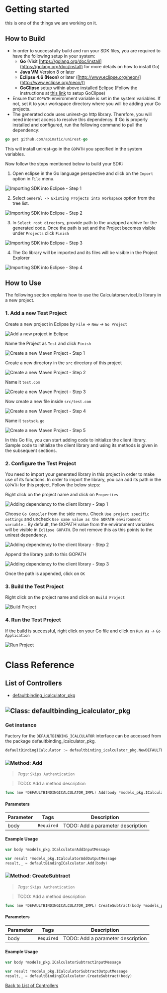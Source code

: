 # Getting started

this is one of the things we are working on it.

## How to Build


* In order to successfully build and run your SDK files, you are required to have the following setup in your system:
    * **Go**  (Visit [https://golang.org/doc/install](https://golang.org/doc/install) for more details on how to install Go)
    * **Java VM** Version 8 or later
    * **Eclipse 4.6 (Neon)** or later ([http://www.eclipse.org/neon/](http://www.eclipse.org/neon/))
    * **GoClipse** setup within above installed Eclipse (Follow the instructions at [this link](https://github.com/GoClipse/goclipse/blob/latest/documentation/Installation.md#instructions) to setup GoClipse)
* Ensure that ```GOPATH``` environment variable is set in the system variables. If not, set it to your workspace directory where you will be adding your Go projects.
* The generated code uses unirest-go http library. Therefore, you will need internet access to resolve this dependency. If Go is properly installed and configured, run the following command to pull the dependency:

```Go
go get github.com/apimatic/unirest-go
```

This will install unirest-go in the ```GOPATH``` you specified in the system variables.

Now follow the steps mentioned below to build your SDK:

1. Open eclipse in the Go language perspective and click on the ```Import``` option in ```File``` menu.

![Importing SDK into Eclipse - Step 1](https://apidocs.io/illustration/go?step=import0)

2. Select ```General -> Existing Projects into Workspace``` option from the tree list.

![Importing SDK into Eclipse - Step 2](https://apidocs.io/illustration/go?step=import1)

3. In ```Select root directory```, provide path to the unzipped archive for the generated code. Once the path is set and the Project becomes visible under ```Projects``` click ```Finish```

![Importing SDK into Eclipse - Step 3](https://apidocs.io/illustration/go?step=import2&workspaceFolder=CalculatorService-GoLang&projectName=calculatorservice_lib)

4. The Go library will be imported and its files will be visible in the Project Explorer

![Importing SDK into Eclipse - Step 4](https://apidocs.io/illustration/go?step=import3&projectName=calculatorservice_lib)

## How to Use

The following section explains how to use the CalculatorserviceLib library in a new project.

### 1. Add a new Test Project

Create a new project in Eclipse by ```File``` -> ```New``` -> ```Go Project```

![Add a new project in Eclipse](https://apidocs.io/illustration/go?step=createNewProject0)

Name the Project as ```Test``` and click ```Finish```

![Create a new Maven Project - Step 1](https://apidocs.io/illustration/go?step=createNewProject1)

Create a new directory in the ```src``` directory of this project

![Create a new Maven Project - Step 2](https://apidocs.io/illustration/go?step=createNewProject2&projectName=calculatorservice_lib)

Name it ```test.com```

![Create a new Maven Project - Step 3](https://apidocs.io/illustration/go?step=createNewProject3&projectName=calculatorservice_lib)

Now create a new file inside ```src/test.com```

![Create a new Maven Project - Step 4](https://apidocs.io/illustration/go?step=createNewProject4&projectName=calculatorservice_lib)

Name it ```testsdk.go```

![Create a new Maven Project - Step 5](https://apidocs.io/illustration/go?step=createNewProject5&projectName=calculatorservice_lib)

In this Go file, you can start adding code to initialize the client library. Sample code to initialize the client library and using its methods is given in the subsequent sections.

### 2. Configure the Test Project

You need to import your generated library in this project in order to make use of its functions. In order to import the library, you can add its path in the ```GOPATH``` for this project. Follow the below steps:

Right click on the project name and click on ```Properties```

![Adding dependency to the client library - Step 1](https://apidocs.io/illustration/go?step=testProject0&projectName=calculatorservice_lib)

Choose ```Go Compiler``` from the side menu. Check ```Use project specific settings``` and uncheck ```Use same value as the GOPATH environment variable.```. By default, the GOPATH value from the environment variables will be visible in ```Eclipse GOPATH```. Do not remove this as this points to the unirest dependency.

![Adding dependency to the client library - Step 2](https://apidocs.io/illustration/go?step=testProject1)

Append the library path to this GOPATH

![Adding dependency to the client library - Step 3](https://apidocs.io/illustration/go?step=testProject2&workspaceFolder=CalculatorService-GoLang)

Once the path is appended, click on ```OK```

### 3. Build the Test Project

Right click on the project name and click on ```Build Project```

![Build Project](https://apidocs.io/illustration/go?step=buildProject&projectName=calculatorservice_lib)

### 4. Run the Test Project

If the build is successful, right click on your Go file and click on ```Run As``` -> ```Go Application```

![Run Project](https://apidocs.io/illustration/go?step=runProject&projectName=calculatorservice_lib)

# Class Reference

## <a name="list_of_controllers"></a>List of Controllers

* [defaultbinding_icalculator_pkg](#defaultbinding_icalculator_pkg)

## <a name="defaultbinding_icalculator_pkg"></a>![Class: ](https://apidocs.io/img/class.png ".defaultbinding_icalculator_pkg") defaultbinding_icalculator_pkg

### Get instance

Factory for the ``` DEFAULTBINDING_ICALCULATOR ``` interface can be accessed from the package defaultbinding_icalculator_pkg.

```go
defaultBindingICalculator := defaultbinding_icalculator_pkg.NewDEFAULTBINDING_ICALCULATOR()
```

### <a name="add"></a>![Method: ](https://apidocs.io/img/method.png ".defaultbinding_icalculator_pkg.Add") Add

> *Tags:*  ``` Skips Authentication ``` 

> TODO: Add a method description


```go
func (me *DEFAULTBINDINGICALCULATOR_IMPL) Add(body *models_pkg.ICalculatorAddInputMessage)(*models_pkg.ICalculatorAddOutputMessage,error)
```

#### Parameters

| Parameter | Tags | Description |
|-----------|------|-------------|
| body |  ``` Required ```  | TODO: Add a parameter description |


#### Example Usage

```go
var body *models_pkg.ICalculatorAddInputMessage

var result *models_pkg.ICalculatorAddOutputMessage
result,_ = defaultBindingICalculator.Add(body)

```


### <a name="create_subtract"></a>![Method: ](https://apidocs.io/img/method.png ".defaultbinding_icalculator_pkg.CreateSubtract") CreateSubtract

> *Tags:*  ``` Skips Authentication ``` 

> TODO: Add a method description


```go
func (me *DEFAULTBINDINGICALCULATOR_IMPL) CreateSubtract(body *models_pkg.ICalculatorSubtractInputMessage)(*models_pkg.ICalculatorSubtractOutputMessage,error)
```

#### Parameters

| Parameter | Tags | Description |
|-----------|------|-------------|
| body |  ``` Required ```  | TODO: Add a parameter description |


#### Example Usage

```go
var body *models_pkg.ICalculatorSubtractInputMessage

var result *models_pkg.ICalculatorSubtractOutputMessage
result,_ = defaultBindingICalculator.CreateSubtract(body)

```


[Back to List of Controllers](#list_of_controllers)



